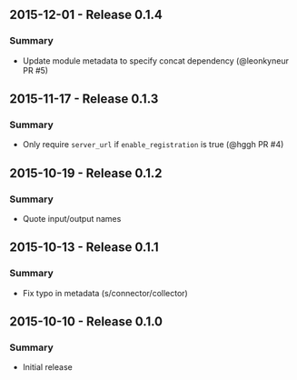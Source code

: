 ## 2015-12-01 - Release 0.1.4

### Summary

- Update module metadata to specify concat dependency (@leonkyneur PR #5)

## 2015-11-17 - Release 0.1.3

### Summary

- Only require `server_url` if `enable_registration` is true (@hggh PR #4)

## 2015-10-19 - Release 0.1.2

### Summary

- Quote input/output names

## 2015-10-13 - Release 0.1.1

### Summary

- Fix typo in metadata (s/connector/collector)

## 2015-10-10 - Release 0.1.0

### Summary

- Initial release
